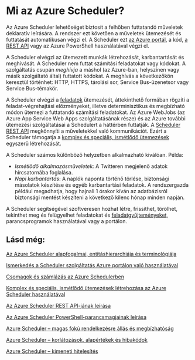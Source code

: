 <properties
 pageTitle="Mi az Azure Scheduler? | Microsoft Azure"
 description="Az Azure Scheduler lehetőséget biztosít a felhőben futtatandó műveletek deklaratív leírására. A rendszer ezt követően a műveletek ütemezését és futtatását automatikusan végzi el."
 services="scheduler"
 documentationCenter=".NET"
 authors="derek1ee"
 manager="kevinlam1"
 editor=""/>
<tags
 ms.service="scheduler"
 ms.workload="infrastructure-services"
 ms.tgt_pltfrm="na"
 ms.devlang="dotnet"
 ms.topic="hero-article"
 ms.date="08/18/2016"
 ms.author="deli"/>


# Mi az Azure Scheduler?

Az Azure Scheduler lehetőséget biztosít a felhőben futtatandó műveletek deklaratív leírására. A rendszer ezt követően a műveletek ütemezését és futtatását automatikusan végzi el.  A Scheduler ezt [az Azure portál](scheduler-get-started-portal.md), a kód, [a REST API](https://msdn.microsoft.com/library/mt629143.aspx) vagy az Azure PowerShell használatával végzi el.

A Scheduler elvégzi az ütemezett munkák létrehozását, karbantartását és meghívását.  A Scheduler nem futtat számítási feladatokat vagy kódokat. A szolgáltatás csupán _meghívja_ a máshol (az Azure-ban, helyszínen vagy másik szolgáltató által) futtatott kódokat. A meghívás a következőkön keresztül történhet: HTTP, HTTPS, tárolási sor, Service Bus-üzenetsor vagy Service Bus-témakör.

A Scheduler elvégzi a [feladatok](scheduler-concepts-terms.md) ütemezését, áttekinthető formában rögzíti a feladat-végrehajtási előzményeket, illetve determinisztikus és megbízható módon ütemezi a futtatandó számítási feladatokat. Az Azure WebJobs (az Azure App Service Web Apps szolgáltatásának része) és az Azure további ütemezési szolgáltatásai a Schedulert a háttérben futtatják. A [Scheduler REST API](https://msdn.microsoft.com/library/mt629143.aspx) megkönnyíti a műveletekkel való kommunikációt. Ezért a Scheduler támogatja a [komplex és speciális, ismétlődő ütemezések](scheduler-advanced-complexity.md) egyszerű létrehozását.

A Scheduler számos különböző helyzetben alkalmazható kiválóan. Példa:

+ _Ismétlődő alkalmazásműveletek:_ A Twitteren megjelenő adatok hírcsatornába foglalása.
+ _Napi karbantartás_: A naplók naponta történő törlése, biztonsági másolatok készítése és egyéb karbantartási feladatok. A rendszergazda például megadhatja, hogy hajnali 1 órakor kíván az adatbázisról biztonsági mentést készíteni a következő kilenc hónap minden napján.

A Scheduler segítségével szoftveresen hozhat létre, frissíthet, törölhet, tekinthet meg és felügyelhet feladatokat és [feladatgyűjteményeket](scheduler-concepts-terms.md), parancsprogramok használatával vagy a portálon.

## Lásd még:

 [Az Azure Scheduler alapfogalmai, entitáshierarchiája és terminológiája](scheduler-concepts-terms.md)

 [Ismerkedés a Scheduler szolgáltatás Azure portálon való használatával](scheduler-get-started-portal.md)

 [Csomagok és számlázás az Azure Schedulerben](scheduler-plans-billing.md)

 [Komplex és speciális, ismétlődő ütemezések létrehozása az Azure Scheduler használatával](scheduler-advanced-complexity.md)

 [Az Azure Scheduler REST API-jának leírása](https://msdn.microsoft.com/library/mt629143)

 [Az Azure Scheduler PowerShell-parancsmagjainak leírása](scheduler-powershell-reference.md)

 [Azure Scheduler – magas fokú rendelkezésre állás és megbízhatóság](scheduler-high-availability-reliability.md)

 [Azure Scheduler – korlátozások, alapértékek és hibakódok](scheduler-limits-defaults-errors.md)

 [Azure Scheduler – kimeneti hitelesítés](scheduler-outbound-authentication.md)



<!--HONumber=Sep16_HO5-->


